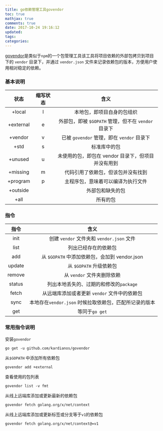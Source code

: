 ```yaml
---
title: go依赖管理工具govendor
toc: true
mathjax: true
comments: true
date: 2017-10-24 19:16:12
updated:
tags:
categories:
---
```


[govendor](https://github.com/kardianos/govendor)是类似于`npm`的一个包管理工具该工具将项目依赖的外部包拷贝到项目下的 `vendor` 目录下，并通过 `vendor.json` 文件来记录依赖包的版本，方便用户使用相对稳定的依赖。

<!-- more -->

### 基本说明

|   状态    | 缩写状态 |                        含义                         |
| :-------: | :------: | :-------------------------------------------------: |
|  +local   |    l     |             本地包，即项目自身的包组织              |
| +external |    e     | 外部包，即被 `$GOPATH` 管理，但不在 `vendor` 目录下 |
|  +vendor  |    v     |     已被 `govendor` 管理，即在 `vendor` 目录下      |
|   +std    |    s     |                    标准库中的包                     |
|  +unused  |    u     | 未使用的包，即包在 vendor 目录下，但项目并没有用到  |
| +missing  |    m     |         代码引用了依赖包，但该包并没有找到          |
| +program  |    p     |         主程序包，意味着可以编译为执行文件          |
| +outside  |          |                  外部包和缺失的包                   |
|   +all    |          |                      所有的包                       |

### 指令

|  指令  |                          含义                          |
| :----: | :----------------------------------------------------: |
|  init  |       创建 `vendor` 文件夹和 `vendor.json` 文件        |
|  list  |                  列出已经存在的依赖包                  |
|  add   |     从 `$GOPATH` 中添加依赖包，会加到 vendor.json      |
| update |                从 `$GOPATH` 升级依赖包                 |
| remove |               从 `vendor` 文件夹删除依赖               |
| status |        列出本地丢失的、过期的和修改的`package`         |
| fetch  |      从远端库添加或者更新 `vendor` 文件中的依赖包      |
|  sync  | 本地存在`vendor.json` 时候拉取依赖包，匹配所记录的版本 |
|  get   |                     等同于`go get`                     |

### 常用指令说明

安装`govendor`

```
go get -u github.com/kardianos/govendor
```

从`$GOPATH` 中添加所有依赖包

```
govendor add +external
```

查看使用的包列表

```
govendor list -v fmt
```

从线上远端库添加或更新最新的依赖包

```
govendor fetch golang.org/x/net/context
```

从线上远端库添加或更新标签或分支等于`v1`的依赖包

```
govendor fetch golang.org/x/net/context@=v1  
```
